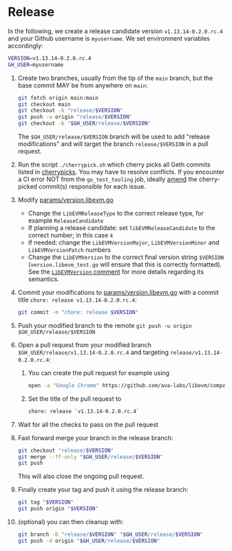 # Release

In the following, we create a release candidate version `v1.13.14-0.2.0.rc.4` and your Github username is `myusername`. We set environment variables accordingly:

```bash
VERSION=v1.13.14-0.2.0.rc.4
GH_USER=myusername
```

1. Create two branches, usually from the tip of the `main` branch, but the base commit MAY be from anywhere on `main`:

    ```bash
    git fetch origin main:main
    git checkout main
    git checkout -b "release/$VERSION"
    git push -u origin "release/$VERSION"
    git checkout -b "$GH_USER/release/$VERSION"
    ```

    The `$GH_USER/release/$VERSION` branch will be used to add "release modifications" and will target the branch `release/$VERSION` in a pull request.
1. Run the script `./cherrypick.sh` which cherry picks all Geth commits listed in [cherrypicks](cherrypicks). You may have to resolve conflicts. If you encounter a CI error NOT from the `go_test_tooling` job, ideally [amend](https://git-scm.com/book/en/v2/Git-Tools-Rewriting-History) the cherry-picked commit(s) responsible for each issue.
1. Modify [params/version.libevm.go](/params/version.libevm.go)
    - Change the `LibEVMReleaseType` to the correct release type, for example `ReleaseCandidate`
    - If planning a release candidate: set `libEVMReleaseCandidate` to the correct number; in this case `4`
    - If needed: change the `LibEVMVersionMajor`, `LibEVMVersionMinor` and `LibEVMVersionPatch` numbers
    - Change the `LibEVMVersion` to the correct final version string `$VERSION` (`version.libevm_test.go` will ensure that this is correctly formatted). See the [`LibEVMVersion` comment](https://pkg.go.dev/github.com/ava-labs/libevm/params#LibEVMVersion) for more details regarding its semantics.
1. Commit your modifications to [params/version.libevm.go](/params/version.libevm.go) with a commit title `chore: release v1.13.14-0.2.0.rc.4`:

    ```bash
    git commit -m "chore: release $VERSION"
    ```

1. Push your modified branch to the remote `git push -u origin $GH_USER/release/$VERSION`
1. Open a pull request from your modified branch `$GH_USER/release/v1.13.14-0.2.0.rc.4` and targeting `release/v1.13.14-0.2.0.rc.4`:
    1. You can create the pull request for example using

        ```bash
        open -a "Google Chrome" https://github.com/ava-labs/libevm/compare/release/$VERSION...$GH_USER/release/$VERSION
        ```

    1. Set the title of the pull request to

        ```txt
        chore: release `v1.13.14-0.2.0.rc.4`
        ```

1. Wait for all the checks to pass on the pull request
1. Fast forward merge your branch in the release branch:

    ```bash
    git checkout "release/$VERSION"
    git merge --ff-only "$GH_USER/release/$VERSION"
    git push
    ```

    This will also close the ongoing pull request.
1. Finally create your tag and push it using the release branch:

    ```bash
    git tag "$VERSION"
    git push origin "$VERSION"
    ```

1. (optional) you can then cleanup with:

    ```bash
    git branch -D "release/$VERSION" "$GH_USER/release/$VERSION"
    git push -d origin "$GH_USER/release/$VERSION"
    ```
